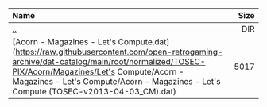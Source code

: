 |Name|Size|
|:---|---:|
|[..](../index.html)|DIR|
|[Acorn - Magazines - Let's Compute.dat](https://raw.githubusercontent.com/open-retrogaming-archive/dat-catalog/main/root/normalized/TOSEC-PIX/Acorn/Magazines/Let's Compute/Acorn - Magazines - Let's Compute/Acorn - Magazines - Let's Compute (TOSEC-v2013-04-03_CM).dat)|5017|
